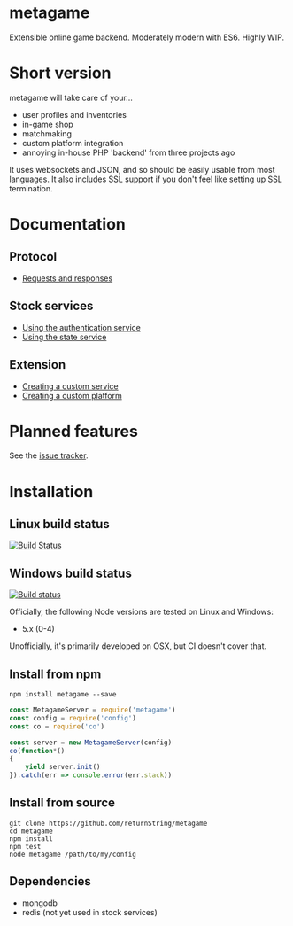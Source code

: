 # metagame

Extensible online game backend. Moderately modern with ES6. Highly WIP.

# Short version
metagame will take care of your...
- user profiles and inventories
- in-game shop
- matchmaking
- custom platform integration
- annoying in-house PHP 'backend' from three projects ago

It uses websockets and JSON, and so should be easily usable from most languages.
It also includes SSL support if you don't feel like setting up SSL termination.

# Documentation
## Protocol
-	[Requests and responses](https://github.com/returnString/metagame/wiki/Protocol)

## Stock services
- [Using the authentication service](https://github.com/returnString/metagame/wiki/Authentication-service)
- [Using the state service](https://github.com/returnString/metagame/wiki/State-service)

## Extension
- [Creating a custom service](https://github.com/returnString/metagame/wiki/Custom-services)
- [Creating a custom platform](https://github.com/returnString/metagame/wiki/Custom-platforms)

# Planned features
See the [issue tracker](https://github.com/returnString/metagame/labels/feature).

# Installation

## Linux build status
[![Build Status](https://travis-ci.org/returnString/metagame.svg?branch=master)](https://travis-ci.org/returnString/metagame)

## Windows build status
[![Build status](https://ci.appveyor.com/api/projects/status/9cknkest4bohfawd/branch/master?svg=true)](https://ci.appveyor.com/project/returnString/metagame/branch/master)


Officially, the following Node versions are tested on Linux and Windows:
- 5.x (0-4)

Unofficially, it's primarily developed on OSX, but CI doesn't cover that.

## Install from npm

```
npm install metagame --save
```
```javascript
const MetagameServer = require('metagame')
const config = require('config')
const co = require('co')

const server = new MetagameServer(config)
co(function*()
{
	yield server.init()
}).catch(err => console.error(err.stack))
```

## Install from source 
```
git clone https://github.com/returnString/metagame
cd metagame
npm install
npm test
node metagame /path/to/my/config
```

## Dependencies
- mongodb
- redis (not yet used in stock services)
